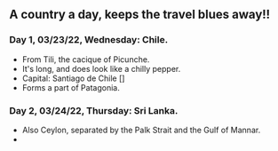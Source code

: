 ## A country a day, keeps the travel blues away!!

### Day 1, 03/23/22, Wednesday: **Chile.**

+ From Tili, the cacique of Picunche.
+ It's long, and does look like a chilly pepper.
+ Capital: Santiago de Chile []
+ Forms a part of Patagonia.


### Day 2, 03/24/22, Thursday: **Sri Lanka.**

+ Also Ceylon, separated by the Palk Strait and the Gulf of Mannar.
+ 